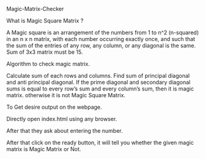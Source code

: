 Magic-Matrix-Checker

What is Magic Square Matrix ?

A Magic square is an arrangement of the numbers from 1 to n^2 (n-squared) in an  n x n matrix, with each number occurring exactly once, and such that the sum of the entries of any row, any column, or any diagonal is the same. Sum of 3x3 matrix must be 15.

Algorithm to check magic matrix.

Calculate sum of each rows and columns.
Find sum of principal diagonal and anti principal diagonal.
If the prime diagonal and secondary diagonal sums is equal to every row’s sum and every column’s sum, then it is magic matrix. otherwise it is not Magic Square Matrix. 

To Get desire output on the webpage.

Directly open index.html using any browser.

After that they ask about entering the number.

After that click on the ready button, it will tell you whether the given magic matrix is Magic Matrix or Not.
